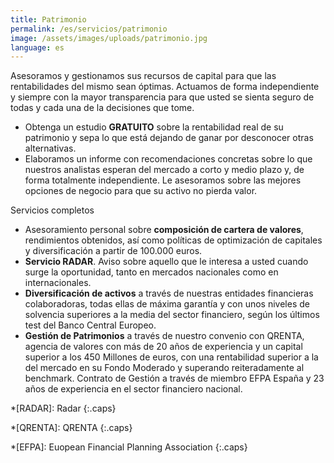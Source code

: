 ```yaml
---
title: Patrimonio
permalink: /es/servicios/patrimonio
image: /assets/images/uploads/patrimonio.jpg
language: es
---
```

Asesoramos y gestionamos sus recursos de capital para que las rentabilidades del mismo sean óptimas. Actuamos de forma independiente y siempre con la mayor transparencia para que usted se sienta seguro de todas y cada una de la decisiones que tome.

* Obtenga un estudio **GRATUITO** sobre la rentabilidad real de su patrimonio y sepa lo que está dejando de ganar por desconocer otras alternativas.
* Elaboramos un informe con recomendaciones concretas sobre lo que nuestros analistas esperan del mercado a corto y medio plazo y, de forma totalmente independiente. Le asesoramos sobre las mejores opciones de negocio para que su activo no pierda valor.

Servicios completos

* Asesoramiento personal sobre **composición de cartera de valores**, rendimientos obtenidos, así como políticas de optimización de capitales y diversificación a partir de 100.000 euros.
* **Servicio RADAR**. Aviso sobre aquello que le interesa a usted cuando surge la oportunidad, tanto en mercados nacionales como en internacionales.
* **Diversificación de activos** a través de nuestras entidades financieras colaboradoras, todas ellas de máxima garantía y con unos niveles de solvencia superiores a la media del sector financiero, según los últimos test del Banco Central Europeo.
* **Gestión de Patrimonios** a través de nuestro convenio con QRENTA, agencia de valores con más de 20 años de experiencia y un capital superior a los 450 Millones de euros, con una rentabilidad superior a la del mercado en su Fondo Moderado y superando reiteradamente al <span lang="en">benchmark</span>. Contrato de Gestión a través de miembro EFPA España y 23 años de experiencia en el sector financiero nacional.

*[RADAR]: Radar
{:.caps}

*[QRENTA]: QRENTA
{:.caps}

*[EFPA]: Euopean Financial Planning Association
{:.caps}
